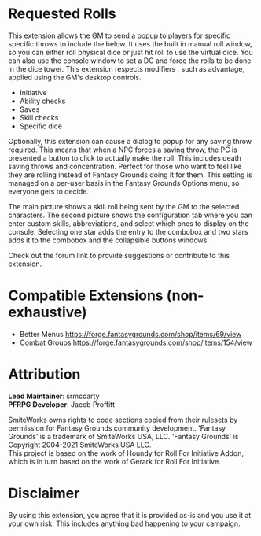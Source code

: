 # Requested Rolls
This extension allows the GM to send a popup to players for specific specific throws to include the below. It uses the built in manual roll window, so you can either roll physical dice or just hit roll to use the virtual dice. You can also use the console window to set a DC and force the rolls to be done in the dice tower. This extension respects modifiers , such as advantage, applied using the GM's desktop controls.
* Initiative
* Ability checks
* Saves
* Skill checks
* Specific dice

Optionally, this extension can cause a dialog to popup for any saving throw required. This means that when a NPC forces a saving throw, the PC is presented a button to click to actually make the roll. This includes death saving throws and concentration.  Perfect for those who want to feel like they are rolling instead of Fantasy Grounds doing it for them. This setting is managed on a per-user basis in the Fantasy Grounds Options menu, so everyone gets to decide.

The main picture shows a skill roll being sent by the GM to the selected characters.
The second picture shows the configuration tab where you can enter custom skills, abbreviations,  and select which ones to display on the console. Selecting one star adds the entry to the combobox and two stars adds it to the combobox and the collapsible buttons windows.

Check out the forum link to provide suggestions or contribute to this extension.

# Compatible Extensions (non-exhaustive)
* Better Menus https://forge.fantasygrounds.com/shop/items/69/view
* Combat Groups https://forge.fantasygrounds.com/shop/items/154/view
# Attribution
**Lead Maintainer**: srmccarty  
**PFRPG Developer**: Jacob Proffitt

SmiteWorks owns rights to code sections copied from their rulesets by permission for Fantasy Grounds community development. 'Fantasy Grounds' is a trademark of SmiteWorks USA, LLC. 'Fantasy Grounds' is Copyright 2004-2021 SmiteWorks USA LLC.  
This project is based on the work of Houndy for Roll For Initiative Addon, which is in turn based on the work of Gerark for Roll For Initiative.
# Disclaimer
By using this extension, you agree that it is provided as-is and you use it at your own risk. This includes anything bad happening to your campaign.
